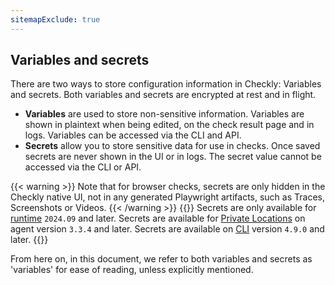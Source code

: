 ```yaml
---
sitemapExclude: true
---
```


## Variables and secrets
There are two ways to store configuration information in Checkly: Variables and secrets. Both variables and secrets are encrypted at rest and in flight.
- **Variables** are used to store non-sensitive information. Variables are shown in plaintext when being edited, on the check result page and in logs. Variables can be accessed via the CLI and API.
- **Secrets** allow you to store sensitive data for use in checks. Once saved secrets are never shown in the UI or in logs. The secret value cannot be accessed via the CLI or API.

{{< warning >}}
Note that for browser checks, secrets are only hidden in the Checkly native UI, not in any generated Playwright artifacts, such as Traces, Screenshots or Videos.
{{< /warning >}}
{{<info>}}
Secrets are only available for [runtime](/docs/runtimes/) `2024.09` and later. Secrets are available for [Private Locations](/docs/private-locations/) on agent version `3.3.4` and later. Secrets are available on [CLI](/docs/cli/) version `4.9.0` and later.
{{</info>}}

From here on, in this document, we refer to both variables and secrets as 'variables' for ease of reading, unless explicitly mentioned.